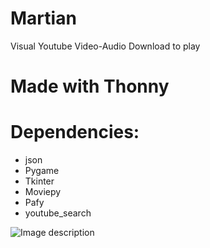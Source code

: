 # Martian
Visual Youtube Video-Audio Download to play

# Made with Thonny

# Dependencies:
- json
- Pygame
- Tkinter
- Moviepy
- Pafy
- youtube_search

![Image description](link-to-image)
